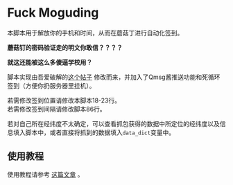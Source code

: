 # Fuck Moguding

本脚本用于解放你的手机和时间，从而在蘑菇丁进行自动化签到。

**蘑菇钉的密码验证走的明文你敢信？？？？**

**就这还能被这么多傻逼学校用？**

脚本实现由吾爱破解的[这个帖子](https://www.52pojie.cn/thread-1067983-1-1.html) 修改而来，并加入了Qmsg酱推送功能和死循环签到（方便你扔服务器里挂机）。

若需修改签到位置请修改本脚本18-23行。  
若需修改签到间隔请修改脚本86行。

若对自己所在经纬度不太确定，可以查看抓包获得的数据中所定位的经纬度以及信息填入脚本中，或者直接将抓到的数据填入`data_dict`变量中。

## 使用教程
使用教程请参考 [这篇文章](https://blog.csdn.net/qq_42016346/article/details/103994336) 。



